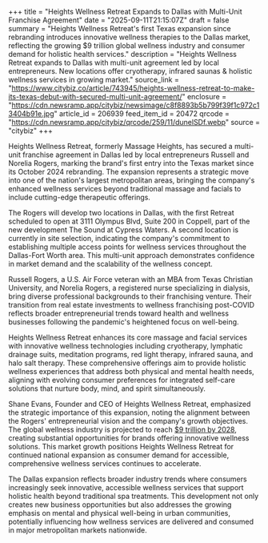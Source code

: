 +++
title = "Heights Wellness Retreat Expands to Dallas with Multi-Unit Franchise Agreement"
date = "2025-09-11T21:15:07Z"
draft = false
summary = "Heights Wellness Retreat's first Texas expansion since rebranding introduces innovative wellness therapies to the Dallas market, reflecting the growing $9 trillion global wellness industry and consumer demand for holistic health services."
description = "Heights Wellness Retreat expands to Dallas with multi-unit agreement led by local entrepreneurs. New locations offer cryotherapy, infrared saunas & holistic wellness services in growing market."
source_link = "https://www.citybiz.co/article/743945/heights-wellness-retreat-to-make-its-texas-debut-with-secured-multi-unit-agreement/"
enclosure = "https://cdn.newsramp.app/citybiz/newsimage/c8f8893b5b799f39f1c972c13404b91e.jpg"
article_id = 206939
feed_item_id = 20472
qrcode = "https://cdn.newsramp.app/citybiz/qrcode/259/11/dunelSDf.webp"
source = "citybiz"
+++

<p>Heights Wellness Retreat, formerly Massage Heights, has secured a multi-unit franchise agreement in Dallas led by local entrepreneurs Russell and Norelia Rogers, marking the brand's first entry into the Texas market since its October 2024 rebranding. The expansion represents a strategic move into one of the nation's largest metropolitan areas, bringing the company's enhanced wellness services beyond traditional massage and facials to include cutting-edge therapeutic offerings.</p><p>The Rogers will develop two locations in Dallas, with the first Retreat scheduled to open at 3111 Olympus Blvd, Suite 200 in Coppell, part of the new development The Sound at Cypress Waters. A second location is currently in site selection, indicating the company's commitment to establishing multiple access points for wellness services throughout the Dallas-Fort Worth area. This multi-unit approach demonstrates confidence in market demand and the scalability of the wellness concept.</p><p>Russell Rogers, a U.S. Air Force veteran with an MBA from Texas Christian University, and Norelia Rogers, a registered nurse specializing in dialysis, bring diverse professional backgrounds to their franchising venture. Their transition from real estate investments to wellness franchising post-COVID reflects broader entrepreneurial trends toward health and wellness businesses following the pandemic's heightened focus on well-being.</p><p>Heights Wellness Retreat enhances its core massage and facial services with innovative wellness technologies including cryotherapy, lymphatic drainage suits, meditation programs, red light therapy, infrared sauna, and halo salt therapy. These comprehensive offerings aim to provide holistic wellness experiences that address both physical and mental health needs, aligning with evolving consumer preferences for integrated self-care solutions that nurture body, mind, and spirit simultaneously.</p><p>Shane Evans, Founder and CEO of Heights Wellness Retreat, emphasized the strategic importance of this expansion, noting the alignment between the Rogers' entrepreneurial vision and the company's growth objectives. The global wellness industry is projected to reach <a href="https://www.massageheightsfranchise.com/heights-wellness-retreat/" rel="nofollow" target="_blank">$9 trillion by 2028</a>, creating substantial opportunities for brands offering innovative wellness solutions. This market growth positions Heights Wellness Retreat for continued national expansion as consumer demand for accessible, comprehensive wellness services continues to accelerate.</p><p>The Dallas expansion reflects broader industry trends where consumers increasingly seek innovative, accessible wellness services that support holistic health beyond traditional spa treatments. This development not only creates new business opportunities but also addresses the growing emphasis on mental and physical well-being in urban communities, potentially influencing how wellness services are delivered and consumed in major metropolitan markets nationwide.</p>